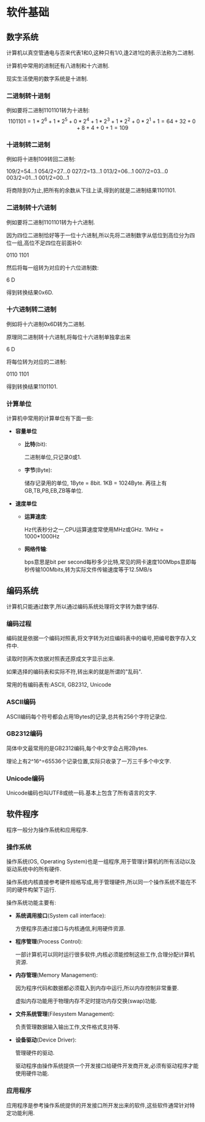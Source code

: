 # 软件基础

## 数字系统

计算机以真空管通电与否来代表1和0,这种只有1/0,逢2进1位的表示法称为二进制.

计算机中常用的进制还有八进制和十六进制.

现实生活使用的数字系统是十进制.

### 二进制转十进制

例如要将二进制1101101转为十进制:
$$
1101101=1*2^6+1*2^5+0*2^4+1*2^3+1*2^2+0*2^1+1=64+32+0+8+4+0+1=109
$$

### 十进制转二进制

例如将十进制109转回二进制:

109/2=54...1
054/2=27...0
027/2=13...1
013/2=06...1
007/2=03...0
003/2=01...1
001/2=00...1

将商除到0为止,把所有的余数从下往上读,得到的就是二进制结果1101101.

### 二进制转十六进制

例如要将二进制1101101转为十六进制.

因为四位二进制恰好等于一位十六进制,所以先将二进制数字从低位到高位分为四位一组,高位不足四位在前面补0:

0110 1101

然后将每一组转为对应的十六位进制数:

6 D

得到转换结果0x6D.

### 十六进制转二进制

例如将十六进制0x6D转为二进制.

原理同二进制转十六进制,将每位十六进制单独拿出来

6 D

将每位转为对应的二进制:

0110 1101

得到转换结果1101101.

### 计算单位

计算机中常用的计算单位有下面一些:

- **容量单位**

  - **比特**(bit):

    二进制单位,只记录0或1.

  - **字节**(Byte):

    储存记录用的单位, 1Byte = 8bit. 1KB = 1024Byte. 再往上有GB,TB,PB,EB,ZB等单位.

- **速度单位**

  - **运算速度**:

    Hz代表秒分之一,CPU运算速度常使用MHz或GHz. 1MHz = 1000*1000Hz

  - **网络传输**:

    bps意思是bit per second每秒多少比特,常见的网卡速度100Mbps意即每秒传输100Mbits,转为实际文件传输速度等于12.5MB/s

    

## 编码系统

计算机只能通过数字,所以通过编码系统处理将文字转为数字储存.

### 编码过程

编码就是依据一个编码对照表,将文字转为对应编码表中的编号,把编号数字存入文件中.

读取时则再次依据对照表还原成文字显示出来.

如果选择的编码表和实际不符,转出来的就是所谓的"乱码".

常用的有编码表有:ASCII, GB2312, Unicode

### ASCII编码

ASCII编码每个符号都会占用1Bytes的记录,总共有256个字符记录位.

### GB2312编码

简体中文最常用的是GB2312编码,每个中文字会占用2Bytes.

理论上有2^16^=65536个记录位置,实际只收录了一万三千多个中文字.

### Unicode编码

Unicode编码也叫UTF8或统一码.基本上包含了所有语言的文字.



## 软件程序

程序一般分为操作系统和应用程序.

### 操作系统

操作系统(OS, Operating System)也是一组程序,用于管理计算机的所有活动以及驱动系统中的所有硬件.

操作系统内核直接参考硬件规格写成,用于管理硬件,所以同一个操作系统不能在不同的硬件构架下运行.

操作系统功能主要有:

- **系统调用接口**(System call interface):

  方便程序员通过接口与内核通信,利用硬件资源.

- **程序管理**(Process Control):

  一部计算机可以同时运行很多软件,内核必须能控制这些工作,合理分配计算机资源.

- **内存管理**(Memory Management):

  因为程序代码和数据都必须载入到内存中运行,所以内存控制非常重要.

  虚拟内存功能用于物理内存不足时提功内存交换(swap)功能.

- **文件系统管理**(Filesystem Management):

  负责管理数据输入输出工作,文件格式支持等.

- **设备驱动**(Device Driver):

  管理硬件的驱动.

  驱动程序由操作系统提供一个开发接口给硬件开发商开发,必须有驱动程序才能使用硬件功能.

### 应用程序

应用程序是参考操作系统提供的开发接口所开发出来的软件,这些软件通常针对特定功能利用.






